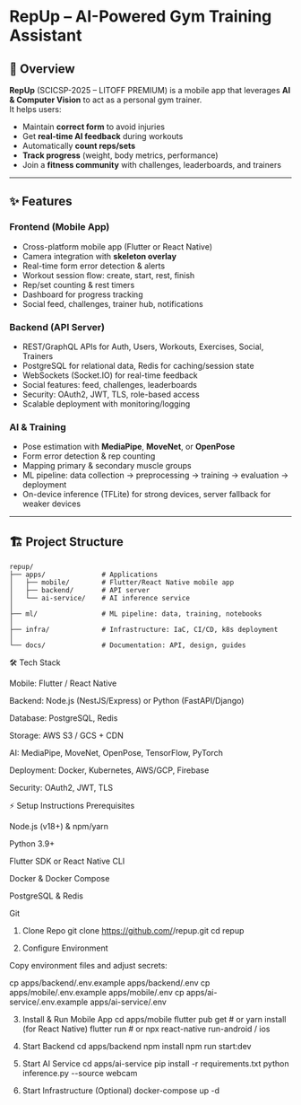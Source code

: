 # RepUp – AI-Powered Gym Training Assistant

## 📖 Overview
**RepUp** (SCICSP-2025 – LITOFF PREMIUM) is a mobile app that leverages **AI & Computer Vision** to act as a personal gym trainer.  
It helps users:
- Maintain **correct form** to avoid injuries  
- Get **real-time AI feedback** during workouts  
- Automatically **count reps/sets**  
- **Track progress** (weight, body metrics, performance)  
- Join a **fitness community** with challenges, leaderboards, and trainers  

---

## ✨ Features

### Frontend (Mobile App)
- Cross-platform mobile app (Flutter or React Native)  
- Camera integration with **skeleton overlay**  
- Real-time form error detection & alerts  
- Workout session flow: create, start, rest, finish  
- Rep/set counting & rest timers  
- Dashboard for progress tracking  
- Social feed, challenges, trainer hub, notifications  

### Backend (API Server)
- REST/GraphQL APIs for Auth, Users, Workouts, Exercises, Social, Trainers  
- PostgreSQL for relational data, Redis for caching/session state  
- WebSockets (Socket.IO) for real-time feedback  
- Social features: feed, challenges, leaderboards  
- Security: OAuth2, JWT, TLS, role-based access  
- Scalable deployment with monitoring/logging  

### AI & Training
- Pose estimation with **MediaPipe**, **MoveNet**, or **OpenPose**  
- Form error detection & rep counting  
- Mapping primary & secondary muscle groups  
- ML pipeline: data collection → preprocessing → training → evaluation → deployment  
- On-device inference (TFLite) for strong devices, server fallback for weaker devices  

---

## 🏗 Project Structure
```plaintext
repup/
├── apps/              # Applications
│   ├── mobile/        # Flutter/React Native mobile app
│   ├── backend/       # API server
│   └── ai-service/    # AI inference service
│
├── ml/                # ML pipeline: data, training, notebooks
│
├── infra/             # Infrastructure: IaC, CI/CD, k8s deployment
│
└── docs/              # Documentation: API, design, guides
```
🛠 Tech Stack

Mobile: Flutter / React Native

Backend: Node.js (NestJS/Express) or Python (FastAPI/Django)

Database: PostgreSQL, Redis

Storage: AWS S3 / GCS + CDN

AI: MediaPipe, MoveNet, OpenPose, TensorFlow, PyTorch

Deployment: Docker, Kubernetes, AWS/GCP, Firebase

Security: OAuth2, JWT, TLS

⚡ Setup Instructions
Prerequisites

Node.js (v18+) & npm/yarn

Python 3.9+

Flutter SDK or React Native CLI

Docker & Docker Compose

PostgreSQL & Redis

Git

1. Clone Repo
git clone https://github.com/<org>/repup.git
cd repup

2. Configure Environment

Copy environment files and adjust secrets:

cp apps/backend/.env.example apps/backend/.env
cp apps/mobile/.env.example apps/mobile/.env
cp apps/ai-service/.env.example apps/ai-service/.env

3. Install & Run Mobile App
cd apps/mobile
flutter pub get   # or yarn install (for React Native)
flutter run       # or npx react-native run-android / ios

4. Start Backend
cd apps/backend
npm install
npm run start:dev

5. Start AI Service
cd apps/ai-service
pip install -r requirements.txt
python inference.py --source webcam

6. Start Infrastructure (Optional)
docker-compose up -d

